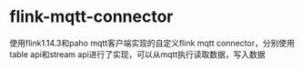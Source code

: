 # flink-mqtt-connector
 使用flink1.14.3和paho mqtt客户端实现的自定义flink mqtt connector，分别使用table api和stream api进行了实现，可以从mqtt执行读取数据，写入数据

